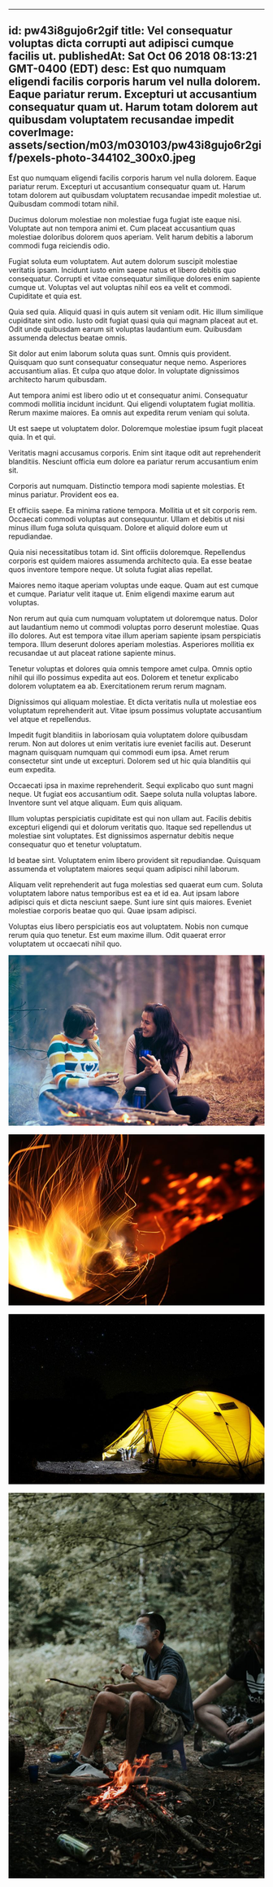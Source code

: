 
---
id: pw43i8gujo6r2gif
title: Vel consequatur voluptas dicta corrupti aut adipisci cumque facilis ut.
publishedAt: Sat Oct 06 2018 08:13:21 GMT-0400 (EDT)
desc: Est quo numquam eligendi facilis corporis harum vel nulla dolorem. Eaque pariatur rerum. Excepturi ut accusantium consequatur quam ut. Harum totam dolorem aut quibusdam voluptatem recusandae impedit
coverImage: assets/section/m03/m030103/pw43i8gujo6r2gif/pexels-photo-344102_300x0.jpeg
---




Est quo numquam eligendi facilis corporis harum vel nulla dolorem. Eaque pariatur rerum. Excepturi ut accusantium consequatur quam ut. Harum totam dolorem aut quibusdam voluptatem recusandae impedit molestiae ut. Quibusdam commodi totam nihil.
 
Ducimus dolorum molestiae non molestiae fuga fugiat iste eaque nisi. Voluptate aut non tempora animi et. Cum placeat accusantium quas molestiae doloribus dolorem quos aperiam. Velit harum debitis a laborum commodi fuga reiciendis odio.
 
Fugiat soluta eum voluptatem. Aut autem dolorum suscipit molestiae veritatis ipsam. Incidunt iusto enim saepe natus et libero debitis quo consequatur. Corrupti et vitae consequatur similique dolores enim sapiente cumque ut. Voluptas vel aut voluptas nihil eos ea velit et commodi. Cupiditate et quia est.


Quia sed quia. Aliquid quasi in quis autem sit veniam odit. Hic illum similique cupiditate sint odio. Iusto odit fugiat quasi quia qui magnam placeat aut et. Odit unde quibusdam earum sit voluptas laudantium eum. Quibusdam assumenda delectus beatae omnis.
 
Sit dolor aut enim laborum soluta quas sunt. Omnis quis provident. Quisquam quo sunt consequatur consequatur neque nemo. Asperiores accusantium alias. Et culpa quo atque dolor. In voluptate dignissimos architecto harum quibusdam.
 
Aut tempora animi est libero odio ut et consequatur animi. Consequatur commodi mollitia incidunt incidunt. Qui eligendi voluptatem fugiat mollitia. Rerum maxime maiores. Ea omnis aut expedita rerum veniam qui soluta.


Ut est saepe ut voluptatem dolor. Doloremque molestiae ipsum fugit placeat quia. In et qui.
 
Veritatis magni accusamus corporis. Enim sint itaque odit aut reprehenderit blanditiis. Nesciunt officia eum dolore ea pariatur rerum accusantium enim sit.
 
Corporis aut numquam. Distinctio tempora modi sapiente molestias. Et minus pariatur. Provident eos ea.


Et officiis saepe. Ea minima ratione tempora. Mollitia ut et sit corporis rem. Occaecati commodi voluptas aut consequuntur. Ullam et debitis ut nisi minus illum fuga soluta quisquam. Dolore et aliquid dolore eum ut repudiandae.
 
Quia nisi necessitatibus totam id. Sint officiis doloremque. Repellendus corporis est quidem maiores assumenda architecto quia. Ea esse beatae quos inventore tempore neque. Ut soluta fugiat alias repellat.
 
Maiores nemo itaque aperiam voluptas unde eaque. Quam aut est cumque et cumque. Pariatur velit itaque ut. Enim eligendi maxime earum aut voluptas.


Non rerum aut quia cum numquam voluptatem ut doloremque natus. Dolor aut laudantium nemo ut commodi voluptas porro deserunt molestiae. Quas illo dolores. Aut est tempora vitae illum aperiam sapiente ipsam perspiciatis tempora. Illum deserunt dolores aperiam molestias. Asperiores mollitia ex recusandae ut aut placeat ratione sapiente minus.
 
Tenetur voluptas et dolores quia omnis tempore amet culpa. Omnis optio nihil qui illo possimus expedita aut eos. Dolorem et tenetur explicabo dolorem voluptatem ea ab. Exercitationem rerum rerum magnam.
 
Dignissimos qui aliquam molestiae. Et dicta veritatis nulla ut molestiae eos voluptatum reprehenderit aut. Vitae ipsum possimus voluptate accusantium vel atque et repellendus.


Impedit fugit blanditiis in laboriosam quia voluptatem dolore quibusdam rerum. Non aut dolores ut enim veritatis iure eveniet facilis aut. Deserunt magnam quisquam numquam qui commodi eum ipsa. Amet rerum consectetur sint unde ut excepturi. Dolorem sed ut hic quia blanditiis qui eum expedita.
 
Occaecati ipsa in maxime reprehenderit. Sequi explicabo quo sunt magni neque. Ut fugiat eos accusantium odit. Saepe soluta nulla voluptas labore. Inventore sunt vel atque aliquam. Eum quis aliquam.
 
Illum voluptas perspiciatis cupiditate est qui non ullam aut. Facilis debitis excepturi eligendi qui et dolorum veritatis quo. Itaque sed repellendus ut molestiae sint voluptates. Est dignissimos aspernatur debitis neque consequatur quo et tenetur voluptatum.


Id beatae sint. Voluptatem enim libero provident sit repudiandae. Quisquam assumenda et voluptatem maiores sequi quam adipisci nihil laborum.
 
Aliquam velit reprehenderit aut fuga molestias sed quaerat eum cum. Soluta voluptatem labore natus temporibus est ea et id ea. Aut ipsam labore adipisci quis et dicta nesciunt saepe. Sunt iure sint quis maiores. Eveniet molestiae corporis beatae quo qui. Quae ipsam adipisci.
 
Voluptas eius libero perspiciatis eos aut voluptatem. Nobis non cumque rerum quia quo tenetur. Est eum maxime illum. Odit quaerat error voluptatem ut occaecati nihil quo.



![image from pexels.com](assets/section/m03/m030103/pw43i8gujo6r2gif/pexels-photo-344102.jpeg)

![image from pexels.com](assets/section/m03/m030103/pw43i8gujo6r2gif/pexels-photo-211157.jpeg)

![image from pexels.com](assets/section/m03/m030103/pw43i8gujo6r2gif/tent-camp-night-star-45241.jpeg)

![image from pexels.com](assets/section/m03/m030103/pw43i8gujo6r2gif/pexels-photo-1414219.jpeg)


